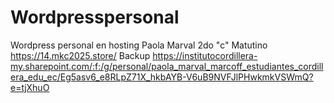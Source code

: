 # Wordpresspersonal
Wordpress personal en hosting
Paola Marval
2do "c" Matutino
https://14.mkc2025.store/
Backup https://institutocordillera-my.sharepoint.com/:f:/g/personal/paola_marval_marcoff_estudiantes_cordillera_edu_ec/Eg5asv6_e8RLpZ71X_hkbAYB-V6uB9NVFJlPHwkmkVSWmQ?e=tjXhuO
